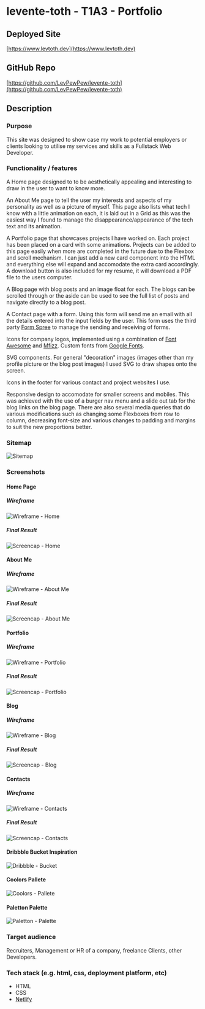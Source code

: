# levente-toth - T1A3 - Portfolio

## Deployed Site

[https://www.levtoth.dev](https://www.levtoth.dev)

## GitHub Repo

[https://github.com/LevPewPew/levente-toth](https://github.com/LevPewPew/levente-toth)

## Description

### Purpose

This site was designed to show case my work to potential employers or clients looking to utilise my services and skills as a Fullstack Web Developer.

### Functionality / features

A Home page designed to to be aesthetically appealing and interesting to draw in the user to want to know more.

An About Me page to tell the user my interests and aspects of my personality as well as a picture of myself. This page also lists what tech I know with a little animation on each, it is laid out in a Grid as this was the easiest way I found to manage the disappearance/appearance of the tech text and its animation.

A Portfolio page that showcases projects I have worked on. Each project has been placed on a card with some animations. Projects can be added to this page easily when more are completed in the future due to the Flexbox and scroll mechanism. I can just add a new card component into the HTML and everything else will expand and accomodate the extra card accordingly. A download button is also included for my resume, it will download a PDF file to the users computer.

A Blog page with blog posts and an image float for each. The blogs can be scrolled through or the aside can be used to see the full list of posts and navigate directly to a blog post.

A Contact page with a form. Using this form will send me an email with all the details entered into the input fields by the user. This form uses the third party [Form Spree](https://formspree.io/) to manage the sending and receiving of forms.

Icons for company logos, implemented using a combination of [Font Awesome](https://fontawesome.com/) and [Mfizz](http://fizzed.com/oss/font-mfizz). Custom fonts from [Google Fonts](https://fonts.google.com/).

SVG components. For general "decoration" images (images other than my profile picture or the blog post images) I used SVG to draw shapes onto the screen.

Icons in the footer for various contact and project websites I use.

Responsive design to accomodate for smaller screens and mobiles. This was achieved with the use of a burger nav menu and a slide out tab for the blog links on the blog page. There are also several media queries that do various modifications such as changing some Flexboxes from row to column, decreasing font-size and various changes to padding and margins to suit the new proportions better.

### Sitemap

![Sitemap](./docs/site-map.png)

### Screenshots

#### Home Page

##### Wireframe

![Wireframe - Home](./docs/wireframes/home.png)

##### Final Result

![Screencap - Home](./docs/site-screencaps/home-screencap.png)

#### About Me

##### Wireframe

![Wireframe - About Me](./docs/wireframes/about-me.png)

##### Final Result

![Screencap - About Me](./docs/site-screencaps/about-me-screencap.png)

#### Portfolio

##### Wireframe

![Wireframe - Portfolio](./docs/wireframes/portfolio.png)

##### Final Result

![Screencap - Portfolio](./docs/site-screencaps/portfolio-screencap.png)

#### Blog

##### Wireframe

![Wireframe - Blog](./docs/wireframes/blog.png)

##### Final Result

![Screencap - Blog](./docs/site-screencaps/blog-screencap.png)

#### Contacts

##### Wireframe

![Wireframe - Contacts](./docs/wireframes/contact.png)

##### Final Result

![Screencap - Contacts](./docs/site-screencaps/contact-screencap.png)

#### Dribbble Bucket Inspiration
![Dribbble - Bucket](./docs/dribbble-bucket.png)

#### Coolors Pallete
![Coolors - Pallete](./docs/coolors-palette.png)

#### Paletton Palette
![Paletton - Palette](./docs/paletton-palette.png)

### Target audience

Recruiters, Management or HR of a company, freelance Clients, other Developers.

### Tech stack (e.g. html, css, deployment platform, etc)

- HTML
- CSS
- [Netlify](https://app.netlify.com/teams/levpewpew/sites)